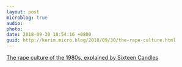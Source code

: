 ```yaml
---
layout: post
microblog: true
audio: 
photo: 
date: 2018-09-30 18:54:16 +0800
guid: http://kerim.micro.blog/2018/09/30/the-rape-culture.html
---
```

[The rape culture of the 1980s, explained by Sixteen Candles](https://www.vox.com/culture/2018/9/27/17906644/sixteen-candles-rape-culture-1980s-brett-kavanaugh)
